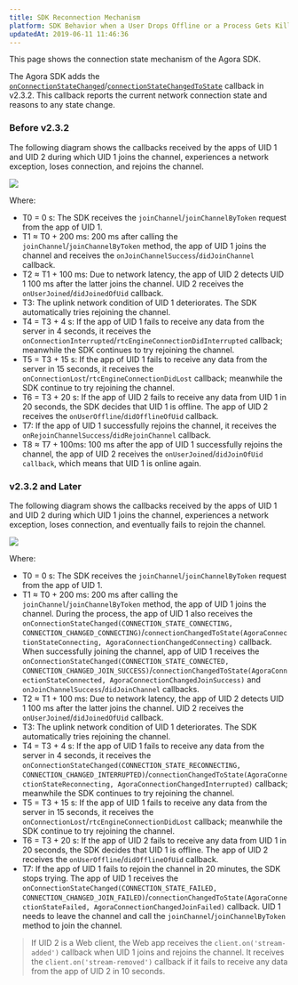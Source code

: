 ```yaml
---
title: SDK Reconnection Mechanism
platform: SDK Behavior when a User Drops Offline or a Process Gets Kill
updatedAt: 2019-06-11 11:46:36
---
```

This page shows the connection state mechanism of the Agora SDK.

The Agora SDK adds the [`onConnectionStateChanged`](./API%20Reference/cpp/classagora_1_1rtc_1_1_i_rtc_engine_event_handler.html#af409b2e721d345a65a2c600cea2f5eb4)/[`connectionStateChangedToState`](./API%20Reference/oc/Protocols/AgoraRtcEngineDelegate.html#//api/name/rtcEngine:connectionChangedToState:reason:) callback in v2.3.2. This callback reports the current network connection state and reasons to any state change.

### Before v2.3.2

The following diagram shows the callbacks received by the apps of UID 1 and UID 2 during which UID 1 joins the channel, experiences a network exception, loses connection, and rejoins the channel.

![](https://web-cdn.agora.io/docs-files/1557482391248)

Where:

- T0 = 0 s: The SDK receives the `joinChannel`/`joinChannelByToken` request from the app of UID 1.
- T1 ≈ T0 + 200 ms: 200 ms after calling the `joinChannel`/`joinChannelByToken` method, the app of UID 1 joins the channel and receives the `onJoinChannelSuccess`/`didJoinChannel` callback.
- T2 ≈ T1 + 100 ms: Due to network latency, the app of UID 2 detects UID 1 100 ms after the latter joins the channel. UID 2 receives the `onUserJoined`/`didJoinedOfUid` callback.
- T3: The uplink network condition of UID 1 deteriorates. The SDK automatically tries rejoining the channel.
- T4 = T3 + 4 s: If the app of UID 1 fails to receive any data from the server in 4 seconds, it receives the `onConnectionInterrupted`/`rtcEngineConnectionDidInterrupted` callback; meanwhile the SDK continues to try rejoining the channel.
- T5 = T3 + 15 s: If the app of UID 1 fails to receive any data from the server in 15 seconds, it receives the `onConnectionLost`/`rtcEngineConnectionDidLost` callback; meanwhile the SDK continue to try rejoining the channel.
- T6 = T3 + 20 s: If the app of UID 2 fails to receive any data from UID 1 in 20 seconds, the SDK decides that UID 1 is offline. The app of UID 2 receives the `onUserOffline`/`didOfflineOfUid` callback.
- T7: If the app of UID 1 successfully rejoins the channel, it receives the `onRejoinChannelSuccess`/`didRejoinChannel` callback.
- T8 ≈ T7 + 100ms: 100 ms after the app of UID 1 successfully rejoins the channel, the app of UID 2 receives the `onUserJoined`/`didJoinOfUid callback`, which means that UID 1 is online again.

### v2.3.2 and Later

The following diagram shows the callbacks received by the apps of UID 1 and UID 2 during which UID 1 joins the channel, experiences a network exception, loses connection, and eventually fails to rejoin the channel.

![](https://web-cdn.agora.io/docs-files/1557482418517)

Where:

- T0 = 0 s: The SDK receives the `joinChannel`/`joinChannelByToken` request from the app of UID 1.
- T1 ≈ T0 + 200 ms: 200 ms after calling the `joinChannel`/`joinChannelByToken` method, the app of UID 1 joins the channel.  During the process, the app of UID 1 also receives the `onConnectionStateChanged(CONNECTION_STATE_CONNECTING, CONNECTION_CHANGED_CONNECTING)`/`connectionChangedToState(AgoraConnectionStateConnecting, AgoraConnectionChangedConnecting)` callback. When successfully joining the channel, app of UID 1 receives the `onConnectionStateChanged(CONNECTION_STATE_CONNECTED, CONNECTION_CHANGED_JOIN_SUCCESS)`/`connectionChangedToState(AgoraConnectionStateConnected, AgoraConnectionChangedJoinSuccess)` and `onJoinChannelSuccess`/`didJoinChannel` callbacks. 
- T2 ≈ T1 + 100 ms: Due to network latency, the app of UID 2 detects UID 1 100 ms after the latter joins the channel. UID 2 receives the `onUserJoined`/`didJoinedOfUid` callback.
- T3: The uplink network condition of UID 1 deteriorates. The SDK automatically tries rejoining the channel.
- T4 = T3 + 4 s: If the app of UID 1 fails to receive any data from the server in 4 seconds, it receives the `onConnectionStateChanged(CONNECTION_STATE_RECONNECTING, CONNECTION_CHANGED_INTERRUPTED)`/`connectionChangedToState(AgoraConnectionStateReconnecting, AgoraConnectionChangedInterrupted)` callback; meanwhile the SDK continues to try rejoining the channel.
- T5 = T3 + 15 s: If the app of UID 1 fails to receive any data from the server in 15 seconds, it receives the `onConnectionLost`/`rtcEngineConnectionDidLost` callback; meanwhile the SDK continue to try rejoining the channel.
- T6 = T3 + 20 s: If the app of UID 2 fails to receive any data from UID 1 in 20 seconds, the SDK decides that UID 1 is offline. The app of UID 2 receives the `onUserOffline`/`didOfflineOfUid` callback.
- T7: If the app of UID 1 fails to rejoin the channel in 20 minutes, the SDK stops trying. The app of UID 1 receives the `onConnectionStateChanged(CONNECTION_STATE_FAILED, CONNECTION_CHANGED_JOIN_FAILED)`/`connectionChangedToState(AgoraConnectionStateFailed, AgoraConnectionChangedJoinFailed)` callback. UID 1 needs to leave the channel and call the `joinChannel`/`joinChannelByToken` method to join the channel.

> If UID 2 is a Web client, the Web app receives the  `client.on('stream-added')` callback when UID 1 joins and rejoins the channel. It receives the `client.on('stream-removed')` callback if it fails to receive any data from the app of UID 2 in 10 seconds.
